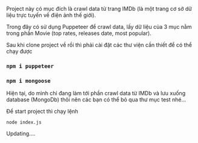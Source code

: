 Project này có mục đích là crawl data từ trang IMDb (là một trang cơ sở dữ liệu trực tuyến về điện ảnh thế giới).

Trong đây có sử dụng Puppeteer để crawl data, lấy dữ liệu của 3 mục nằm trong phần Movie (top rates, releases date, most popular).

Sau khi clone project về rồi thì phải cài đặt các thư viện cần thiết để có thể chạy được

### `npm i puppeteer`
### `npm i mongoose`

Hiện tại, do mình chỉ đang làm tới phần crawl data từ IMDb và lưu xuống database (MongoDb) thôi nên các bạn có thể bỏ qua thư mục test nhé...

Để start project thì chạy lệnh 

```
node index.js
```

Updating....
